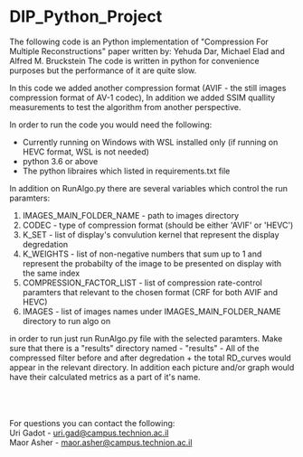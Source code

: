 # DIP_Python_Project

The following code is an Python implementation of "Compression For Multiple Reconstructions" paper written by: Yehuda Dar, Michael Elad and Alfred M. Bruckstein
The code is written in python for convenience purposes but the performance of it are quite slow.

In this code we added another compression format (AVIF - the still images compression format of AV-1 codec),
In addition we added SSIM quallity measurements to test the algorithm from another perspective.

In order to run the code you would need the following:
* Currently running on Windows with WSL installed only (if running on HEVC format, WSL is not needed)
* python 3.6 or above
* The python libraires which listed in requirements.txt file

In addition on RunAlgo.py there are several variables which control the run paramters:

1) IMAGES_MAIN_FOLDER_NAME - path to images directory
2) CODEC - type of compression format (should be either 'AVIF' or 'HEVC')
3) K_SET - list of display's convulution kernel that represent the display degredation
4) K_WEIGHTS - list of non-negative numbers that sum up to 1 and represent the probabilty of the image to be presented on display with the same index
5) COMPRESSION_FACTOR_LIST - list of compression rate-control paramters that relevant to the chosen format (CRF for both AVIF and HEVC)
6) IMAGES - list of images names under IMAGES_MAIN_FOLDER_NAME directory to run algo on

in order to run just run RunAlgo.py file with the selected paramters.
Make sure that there is a "results" directory named - "results" - All of the compressed filter before and after degredation + the total RD_curves would appear in the
relevant directory. In addition each picture and/or graph would have their calculated metrics as a part of it's name.


<br/><br/><br/>
For questions you can contact the following: </br>
Uri Gadot - uri.gad@campus.technion.ac.il </br>
Maor Asher - maor.asher@campus.technion.ac.il
